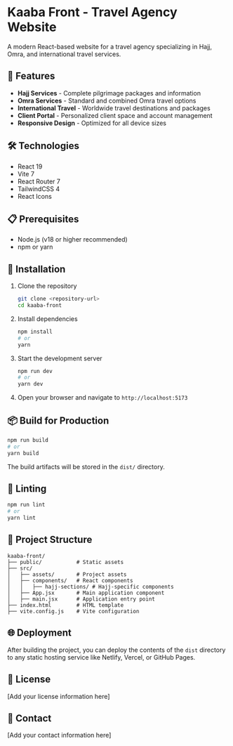 # Kaaba Front - Travel Agency Website

A modern React-based website for a travel agency specializing in Hajj, Omra, and international travel services.

## 🚀 Features

- **Hajj Services** - Complete pilgrimage packages and information
- **Omra Services** - Standard and combined Omra travel options
- **International Travel** - Worldwide travel destinations and packages
- **Client Portal** - Personalized client space and account management
- **Responsive Design** - Optimized for all device sizes

## 🛠️ Technologies

- React 19
- Vite 7
- React Router 7
- TailwindCSS 4
- React Icons

## 📋 Prerequisites

- Node.js (v18 or higher recommended)
- npm or yarn

## 🔧 Installation

1. Clone the repository
   ```bash
   git clone <repository-url>
   cd kaaba-front
   ```

2. Install dependencies
   ```bash
   npm install
   # or
   yarn
   ```

3. Start the development server
   ```bash
   npm run dev
   # or
   yarn dev
   ```

4. Open your browser and navigate to `http://localhost:5173`

## 📦 Build for Production

```bash
npm run build
# or
yarn build
```

The build artifacts will be stored in the `dist/` directory.

## 🧪 Linting

```bash
npm run lint
# or
yarn lint
```

## 📁 Project Structure

```
kaaba-front/
├── public/           # Static assets
├── src/
│   ├── assets/       # Project assets
│   ├── components/   # React components
│   │   ├── hajj-sections/ # Hajj-specific components
│   ├── App.jsx       # Main application component
│   ├── main.jsx      # Application entry point
├── index.html        # HTML template
├── vite.config.js    # Vite configuration
```

## 🌐 Deployment

After building the project, you can deploy the contents of the `dist` directory to any static hosting service like Netlify, Vercel, or GitHub Pages.

## 📄 License

[Add your license information here]

## 👥 Contact

[Add your contact information here]